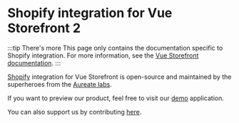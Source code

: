 # Shopify integration for Vue Storefront 2

:::tip There's more
This page only contains the documentation specific to Shopify integration. For more information, see the [Vue Storefront documentation](https://docs.vuestorefront.io/v2/).
:::

[Shopify](https://www.vuestorefront.io/shopify) integration for Vue Storefront is open-source and maintained by the superheroes from the [Aureate labs](https://aureatelabs.com/).

If you want to preview our product, feel free to visit our [demo](https://shopify-pwa.aureatelabs.com/) application.

You can also support us by contributing [here](https://github.com/vuestorefront/shopify).
